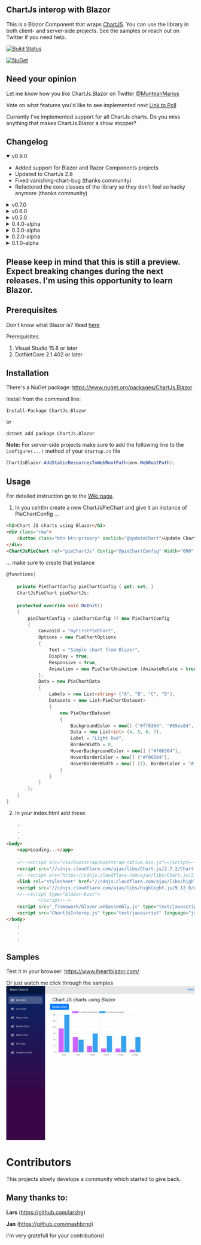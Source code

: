 ## ChartJs interop with Blazor



This is a Blazor Component that wraps [ChartJS](https://github.com/chartjs/Chart.js).
You can use the library in both client- and server-side projects. See the samples or reach out on Twitter if you need help.

[![Build Status](https://dev.azure.com/marius-muntean/ChartJs.Blazor/_apis/build/status/ChartJs.Blazor-SamplesSite)](https://dev.azure.com/marius-muntean/ChartJs.Blazor/_build/latest?definitionId=4)



[![NuGet](https://img.shields.io/badge/ChartJs.Blazor-Latest-brightgreen.svg?style=popout)](https://www.nuget.org/packages/ChartJs.Blazor)



## Need your opinion

Let me know how you like ChartJs.Blazor on Twitter [@MunteanMarius](https://twitter.com/@MunteanMarius )

Vote on what features you'd like to see implemented next
[Link to Poll](https://linkto.run/p/CTWCSM51)

Currently I've implemented support for all ChartJs charts. Do you miss anything that makes ChartJs.Blazor a show stopper?

## Changelog
<details open="open">
<summary>v0.9.0</summary>

* Added support for Blazor and Razor Components projects
* Updated to ChartJs 2.8
* Fixed vanishing-chart-bug (thanks community)
* Refactored the core classes of the library so they don't feel so hacky anymore (thanks community)

</details>

<details>
<summary>v0.7.0</summary>

* Updated to Blazor v0.7.0
* Check out the updated samples page. I moved it to [www.iheartblazor.com](https://www.iheartblazor.com)

</details>

<details>
<summary>v0.6.0</summary>

* Extended the support for Legent Item click and hover evnt handler.
* Check out the updated samples page. You can now interact with the chart dataset.

</details>

<details><summary>v0.5.0</summary>

* Added support for Chart Legends with custom Js functions for handling onClick, onHover events for Legend Items.
* Check out the updated samples page. You can now interact with the chart dataset.

</details>

<details ><summary>0.4.0-alpha</summary>

* Simplified some behind-the-scenes code
* Added support for Scatter Chart
* Improved the samples and updated the gif
</details>

<details><summary>0.3.0-alpha</summary>

* Updated object model that exposes even more features of ChartJs
* Added support for Polar Area Chart
</details>

<details><summary>0.2.0-alpha</summary>

* Updated object model that exposes more features of ChartJs
</details>

<details><summary>0.1.0-alpha</summary>

* Initial release. 
* Support for almost all charts from ChartJs, including: LineChart, BarChart, RadarCart, Doughnut- and Pie-Chart, BubbleChart, MixedChart
</details>

## Please keep in mind that this is still a preview. Expect breaking changes during the next releases. I'm using this opportunity to learn Blazor.

## Prerequisites

Don't know what Blazor is? Read [here](https://github.com/aspnet/Blazor)

Prerequisites.

1. Visual Studio 15.8 or later
2. DotNetCore 2.1.402 or later


## Installation 

There's a NuGet package: https://www.nuget.org/packages/ChartJs.Blazor

Install from the command line:

```
Install-Package ChartJs.Blazor
```
or 
```
dotnet add package ChartJs.Blazor
```
**Note:** For server-side projects make sure to add the following line to the `Configure(...)` method of your `Startup.cs` file
```csharp
ChartJsBlazor.AddStaticResourcesToWebRootPath(env.WebRootPath);
```

## Usage

For detailed instruction go to the [Wiki page](https://github.com/mariusmuntean/ChartJs.Blazor/wiki). 

1. In you cshtlm create a new ChartJsPieChart and give it an instance of PieChartConfig ...

```html
<h2>Chart JS charts using Blazor</h2>
<div class="row">
    <button class="btn btn-primary" onclick="@UpdateChart">Update Chart </button>
</div>
<ChartJsPieChart ref="pieChartJs" Config="@pieChartConfig" Width="600" Height="300"/>
```

... make sure to create that instance
```csharp
@functions{

    private PieChartConfig pieChartConfig { get; set; }
    ChartJsPieChart pieChartJs;

    protected override void OnInit()
    {
        pieChartConfig = pieChartConfig ?? new PieChartConfig
        {
            CanvasId = "myFirstPieChart",
            Options = new PieChartOptions
            {
                Text = "Sample chart from Blazor",
                Display = true,
                Responsive = true,
                Animation = new PieChartAnimation {AnimateRotate = true, AnimateScale = true}
            },
            Data = new PieChartData
            {
                Labels = new List<string> {"A", "B", "C", "D"},
                Datasets = new List<PieChartDataset>
                {
                    new PieChartDataset
                    {
                        BackgroundColor = new[] {"#ff6384", "#55ee84", "#4463ff", "#efefef"},
                        Data = new List<int> {4, 5, 6, 7},
                        Label = "Light Red",
                        BorderWidth = 0,
                        HoverBackgroundColor = new[] {"#f06384"},
                        HoverBorderColor = new[] {"#f06384"},
                        HoverBorderWidth = new[] {1}, BorderColor = "#ffffff",
                    }
                }
            }
        };
    }
}
```

2. In your index.html add these

```html
    .
    .
    .
<body>
    <app>Loading...</app>

    <!--<script src="css/bootstrap/bootstrap-native.min.js"></script>-->
    <script src="//cdnjs.cloudflare.com/ajax/libs/Chart.js/2.7.2/Chart.min.js"></script>
    <!--<script src="https://cdnjs.cloudflare.com/ajax/libs/Chart.js/2.5.0/Chart.bundle.min.js"></script>-->
    <link rel="stylesheet" href="//cdnjs.cloudflare.com/ajax/libs/highlight.js/9.12.0/styles/default.min.css">
    <script src="//cdnjs.cloudflare.com/ajax/libs/highlight.js/9.12.0/highlight.min.js"></script>
    <!--<script type="blazor-boot">
            </script>-->
    <script src="_framework/blazor.webassembly.js" type="text/javascript" language="javascript"></script>
    <script src="ChartJsInterop.js" type="text/javascript" language="javascript"></script>
</body>
    .
    .
    .
```


## Samples

Test it in your browser: https://www.iheartblazor.com/


Or just watch me click through the samples
![Charts](samples/ChartJs.Blazor.gif)



# Contributors
This projects slowly develops a community which started to give back.
## Many thanks to: #
 **Lars** (https://github.com/larshg)
 
 **Jan** (https://github.com/mashbrno)

 I'm very gratefull for your contributions!